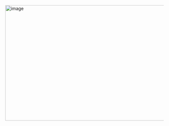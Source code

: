 <img width="1530" height="368" alt="image" src="https://github.com/user-attachments/assets/1f483f65-d759-4bc0-92e3-99688f8cd31c" />
